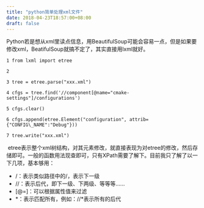 ```yaml
---
title: "python简单处理xml文件"
date: 2018-04-23T18:57:00+08:00
draft: false
---
```


Python若是想从xml里读点信息，用BeautifulSoup可能会容易一点，但是如果要修改xml，BeatifulSoup就搞不定了，其实直接用lxml就好。




```
1 from lxml import etree
2 
3 tree = etree.parse("xxx.xml")
4 cfgs = tree.find('//component[@name="cmake-settings"]/configurations')
5 cfgs.clear()
6 cfgs.append(etree.Element("configuration", attrib={"CONFIG\_NAME":"Debug"}))
7 tree.write("xxx.xml")
```


 etree表示整个xml树结构，对其元素修改，就直接表现为对etree的修改，然后存储即可。一般的函数用法现查即可，只有XPath需要了解下。目前我只了解了以一下几项，基本够用：


* /：表示类似路径中的/，表示下一级
* //：表示后代，即下一级、下两级、等等等……
* [@=]：可以根据属性值来过滤
* \*：表示匹配所有，例如：//\*表示所有的后代


 


 


 
 



